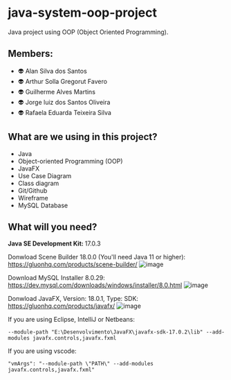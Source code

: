 # java-system-oop-project

Java project using OOP (Object Oriented Programming).

## Members:

<p>
    <ul>
        <li>👽 Alan Silva dos Santos</li>
        <li>👽 Arthur Solla Gregorut Favero</li>
        <li>👽 Guilherme Alves Martins</li>
        <li>👽 Jorge luiz dos Santos Oliveira</li>
        <li>👽 Rafaela Eduarda Teixeira Silva</li>
    </ul>
</p>

## What are we using in this project?
- Java
- Object-oriented Programming (OOP)
- JavaFX
- Use Case Diagram
- Class diagram
- Git/Github
- Wireframe
- MySQL Database

## What will you need?

<strong>Java SE Development Kit:   </strong>  17.0.3<br>

Donwload Scene Builder 18.0.0 (You'll need Java 11 or higher): https://gluonhq.com/products/scene-builder/
![image](https://user-images.githubusercontent.com/79291946/165002425-f7f4b314-a410-4211-9ba8-a9cac27f5151.png)

Download MySQL Installer 8.0.29: https://dev.mysql.com/downloads/windows/installer/8.0.html
![image](https://user-images.githubusercontent.com/79291946/166803194-9528cabd-30fc-47a1-8fca-05b023e03f65.png)

Donwload JavaFX, Version: 18.0.1, Type: SDK: https://gluonhq.com/products/javafx/
![image](https://user-images.githubusercontent.com/79291946/165002422-07b201b5-37e0-4677-ad20-9081d968dc34.png)


If you are using Eclipse, IntelliJ or Netbeans:

    --module-path "E:\Desenvolvimento\JavaFX\javafx-sdk-17.0.2\lib" --add-modules javafx.controls,javafx.fxml
    
If you are using vscode:

    "vmArgs": "--module-path \"PATH\" --add-modules javafx.controls,javafx.fxml"




